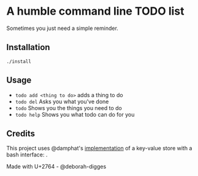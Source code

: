 # A humble command line TODO list

Sometimes you just need a simple reminder.

## Installation
`./install`

## Usage

- `todo add <thing to do>`  adds a thing to do
- `todo del`  Asks you what you've done
- `todo`  Shows you the things you need to do
- `todo help`  Shows you what todo can do for you

## Credits

This project uses @damphat's [implementation](https://github.com/damphat/kv-bash) of a key-value store with a bash interface: .

Made with U+2764 - @deborah-digges

